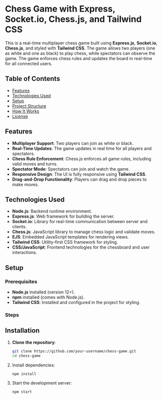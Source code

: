 # Chess Game with Express, Socket.io, Chess.js, and Tailwind CSS

This is a real-time multiplayer chess game built using **Express.js**, **Socket.io**, **Chess.js**, and styled with **Tailwind CSS**. The game allows two players (one as white and one as black) to play chess, while spectators can observe the game. The game enforces chess rules and updates the board in real-time for all connected users.

## Table of Contents
- [Features](#features)
- [Technologies Used](#technologies-used)
- [Setup](#setup)
- [Project Structure](#project-structure)
- [How It Works](#how-it-works)
- [License](#license)

## Features
- **Multiplayer Support**: Two players can join as white or black.
- **Real-Time Updates**: The game updates in real time for all players and spectators.
- **Chess Rule Enforcement**: Chess.js enforces all game rules, including valid moves and turns.
- **Spectator Mode**: Spectators can join and watch the game.
- **Responsive Design**: The UI is fully responsive using **Tailwind CSS**.
- **Drag-and-Drop Functionality**: Players can drag and drop pieces to make moves.

## Technologies Used
- **Node.js**: Backend runtime environment.
- **Express.js**: Web framework for building the server.
- **Socket.io**: Library for real-time communication between server and clients.
- **Chess.js**: JavaScript library to manage chess logic and validate moves.
- **EJS**: Embedded JavaScript templates for rendering views.
- **Tailwind CSS**: Utility-first CSS framework for styling.
- **CSS/JavaScript**: Frontend technologies for the chessboard and user interactions.

## Setup

### Prerequisites
- **Node.js** installed (version 12+).
- **npm** installed (comes with Node.js).
- **Tailwind CSS**: Installed and configured in the project for styling.

### Steps
## Installation

1. **Clone the repository**:
   ```bash
   git clone https://github.com/your-username/chess-game.git
   cd chess-game
2. Install dependencies:
   ```
   npm install
   ```
3. Start the development server:
   ```
   npm start
   ```